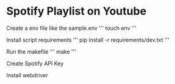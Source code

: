 # Spotify Playlist on Youtube


Create a env file like the sample.env
'''
touch env
'''

Install script requirements
'''
pip install -r requirements/dev.txt
'''

Run the makefile
'''
make
'''

Create Spotify API Key

Install webdriver